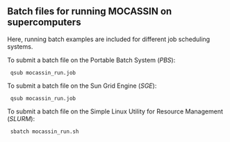 ## Batch files for running MOCASSIN on supercomputers

Here, running batch examples are included for different job scheduling systems. 

To submit a batch file on the Portable Batch System (*PBS*):

     qsub mocassin_run.job

To submit a batch file on the Sun Grid Engine (*SGE*):

     qsub mocassin_run.job

To submit a batch file on the Simple Linux Utility for Resource Management (*SLURM*): 

     sbatch mocassin_run.sh
     
